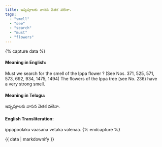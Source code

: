 ```yaml
---
title: ఇప్పపూలకు వాసన వెతక వలెనా.
tags:
  - "smell"
  - "see"
  - "search"
  - "must"
  - "flowers"
---
```


{% capture data %}
#### Meaning in English:
Must we search for the smell of the Ippa flower ?
(See Nos. 371, 525, 571, 573, 692, 934, 1475, 1494)
The flowers of the Ippa tree (see No. 236) have a very strong smell.

#### Meaning in Telugu:
ఇప్పపూలకు వాసన వెతక వలెనా.

#### English Transliteration:
ippapoolaku vaasana vetaka valenaa.
{% endcapture %}

{{ data | markdownify }}

